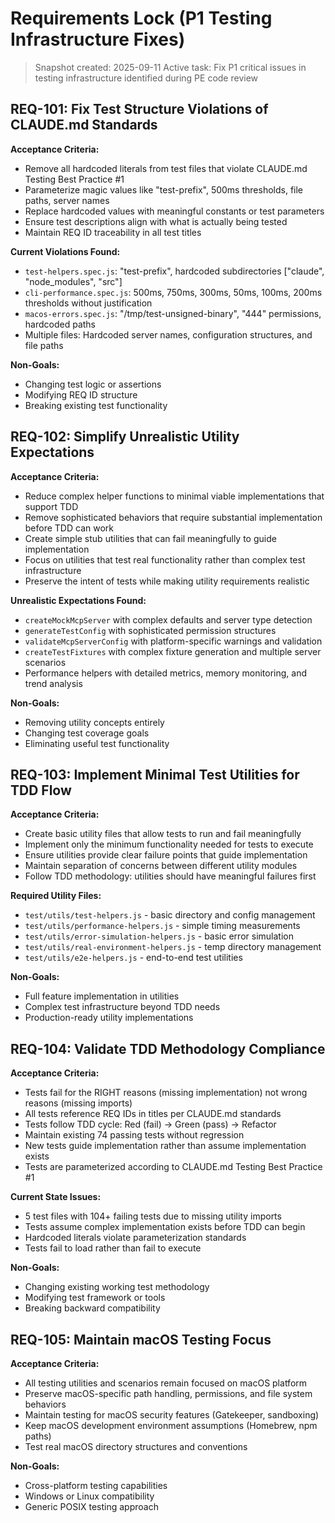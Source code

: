 # Requirements Lock (P1 Testing Infrastructure Fixes)
> Snapshot created: 2025-09-11
> Active task: Fix P1 critical issues in testing infrastructure identified during PE code review

## REQ-101: Fix Test Structure Violations of CLAUDE.md Standards

**Acceptance Criteria:**
- Remove all hardcoded literals from test files that violate CLAUDE.md Testing Best Practice #1
- Parameterize magic values like "test-prefix", 500ms thresholds, file paths, server names
- Replace hardcoded values with meaningful constants or test parameters
- Ensure test descriptions align with what is actually being tested
- Maintain REQ ID traceability in all test titles

**Current Violations Found:**
- `test-helpers.spec.js`: "test-prefix", hardcoded subdirectories ["claude", "node_modules", "src"]
- `cli-performance.spec.js`: 500ms, 750ms, 300ms, 50ms, 100ms, 200ms thresholds without justification
- `macos-errors.spec.js`: "/tmp/test-unsigned-binary", "444" permissions, hardcoded paths
- Multiple files: Hardcoded server names, configuration structures, and file paths

**Non-Goals:**
- Changing test logic or assertions
- Modifying REQ ID structure
- Breaking existing test functionality

## REQ-102: Simplify Unrealistic Utility Expectations

**Acceptance Criteria:**
- Reduce complex helper functions to minimal viable implementations that support TDD
- Remove sophisticated behaviors that require substantial implementation before TDD can work
- Create simple stub utilities that can fail meaningfully to guide implementation
- Focus on utilities that test real functionality rather than complex test infrastructure
- Preserve the intent of tests while making utility requirements realistic

**Unrealistic Expectations Found:**
- `createMockMcpServer` with complex defaults and server type detection
- `generateTestConfig` with sophisticated permission structures
- `validateMcpServerConfig` with platform-specific warnings and validation
- `createTestFixtures` with complex fixture generation and multiple server scenarios
- Performance helpers with detailed metrics, memory monitoring, and trend analysis

**Non-Goals:**
- Removing utility concepts entirely
- Changing test coverage goals
- Eliminating useful test functionality

## REQ-103: Implement Minimal Test Utilities for TDD Flow

**Acceptance Criteria:**
- Create basic utility files that allow tests to run and fail meaningfully
- Implement only the minimum functionality needed for tests to execute
- Ensure utilities provide clear failure points that guide implementation
- Maintain separation of concerns between different utility modules
- Follow TDD methodology: utilities should have meaningful failures first

**Required Utility Files:**
- `test/utils/test-helpers.js` - basic directory and config management
- `test/utils/performance-helpers.js` - simple timing measurements  
- `test/utils/error-simulation-helpers.js` - basic error simulation
- `test/utils/real-environment-helpers.js` - temp directory management
- `test/utils/e2e-helpers.js` - end-to-end test utilities

**Non-Goals:**
- Full feature implementation in utilities
- Complex test infrastructure beyond TDD needs
- Production-ready utility implementations

## REQ-104: Validate TDD Methodology Compliance

**Acceptance Criteria:**
- Tests fail for the RIGHT reasons (missing implementation) not wrong reasons (missing imports)
- All tests reference REQ IDs in titles per CLAUDE.md standards
- Tests follow TDD cycle: Red (fail) → Green (pass) → Refactor
- Maintain existing 74 passing tests without regression
- New tests guide implementation rather than assume implementation exists
- Tests are parameterized according to CLAUDE.md Testing Best Practice #1

**Current State Issues:**
- 5 test files with 104+ failing tests due to missing utility imports
- Tests assume complex implementation exists before TDD can begin
- Hardcoded literals violate parameterization standards
- Tests fail to load rather than fail to execute

**Non-Goals:**
- Changing existing working test methodology
- Modifying test framework or tools
- Breaking backward compatibility

## REQ-105: Maintain macOS Testing Focus

**Acceptance Criteria:**
- All testing utilities and scenarios remain focused on macOS platform
- Preserve macOS-specific path handling, permissions, and file system behaviors
- Maintain testing for macOS security features (Gatekeeper, sandboxing)
- Keep macOS development environment assumptions (Homebrew, npm paths)
- Test real macOS directory structures and conventions

**Non-Goals:**
- Cross-platform testing capabilities
- Windows or Linux compatibility
- Generic POSIX testing approach